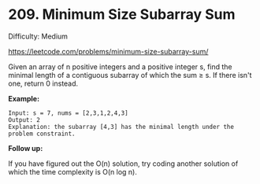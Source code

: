 # 209. Minimum Size Subarray Sum

Difficulty: Medium

https://leetcode.com/problems/minimum-size-subarray-sum/

Given an array of n positive integers and a positive integer s, find the minimal length of a contiguous subarray of which the sum ≥ s. If there isn't one, return 0 instead.

**Example:**
```
Input: s = 7, nums = [2,3,1,2,4,3]
Output: 2
Explanation: the subarray [4,3] has the minimal length under the problem constraint.
```

**Follow up:**

If you have figured out the O(n) solution, try coding another solution of which the time complexity is O(n log n).
